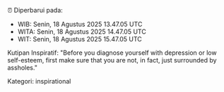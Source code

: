 ⏰ Diperbarui pada:
- WIB: Senin, 18 Agustus 2025 13.47.05 UTC
- WITA: Senin, 18 Agustus 2025 14.47.05 UTC
- WIT: Senin, 18 Agustus 2025 15.47.05 UTC

Kutipan Inspiratif:
"Before you diagnose yourself with depression or low self-esteem, first make sure that you are not, in fact, just surrounded by assholes."


Kategori: inspirational

